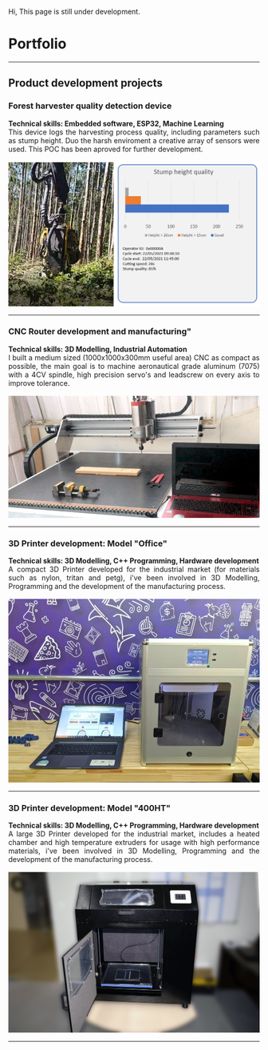Hi, This page is still under development.

# Portfolio

---

## Product development projects

### Forest harvester quality detection device
<p align="left">
</p>
<strong> Technical skills: Embedded software, ESP32, Machine Learning </strong>
<br>
<div style="text-align: justify"> This device logs the harvesting process quality, including parameters such as stump height. Duo the harsh enviroment a creative array of sensors were used. This POC has been aproved for further development.</div>
<br>
<img src="https://github.com/italocjs/italocjs.github.io/blob/master/images/harvester_poc3.png?raw=true"/>
<br>

---

### CNC Router development and manufacturing"
<p align="left">
</p>
<strong> Technical skills: 3D Modelling, Industrial Automation </strong>
<br>
<div style="text-align: justify"> I built a medium sized (1000x1000x300mm useful area) CNC as compact as possible, the main goal is to machine aeronautical grade aluminum (7075) with a 4CV spindle, high precision servo's and leadscrew on every axis to improve tolerance.</div>
<br>
<img src="https://github.com/italocjs/italocjs.github.io/blob/master/images/cnc.jpeg?raw=true"/>
<br>

---

### 3D Printer development: Model "Office"
<p align="left">
</p>
<strong> Technical skills: 3D Modelling, C++ Programming, Hardware development </strong>
<br>
<div style="text-align: justify"> A compact 3D Printer developed for the industrial market (for materials such as nylon, tritan and petg), i've been involved in 3D Modelling, Programming and the development of the manufacturing process.</div>
<br>
<img src="https://github.com/italocjs/italocjs.github.io/blob/master/images/Imagem1_resized.jpg?raw=true"/>
<br>

---

### 3D Printer development: Model "400HT"
<p align="left">
</p>
<strong> Technical skills: 3D Modelling, C++ Programming, Hardware development </strong>
<br>
<div style="text-align: justify"> A large 3D Printer developed for the industrial market, includes a heated chamber and high temperature extruders for usage with high performance materials, i've been involved in 3D Modelling, Programming and the development of the manufacturing process.</div>
<br>
<img src="https://github.com/italocjs/italocjs.github.io/blob/master/images/400ht.png?raw=true"/>
<br>

---

